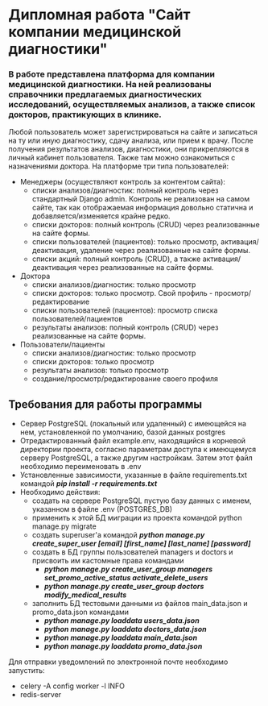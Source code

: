 # Дипломная работа "Сайт компании медицинской диагностики"

### В работе представлена платформа для компании медицинской диагностики. На ней реализованы справочники предлагаемых диагностических исследований, осуществляемых анализов, а также список докторов, практикующих в клинике.
Любой пользователь может зарегистрироваться на сайте и записаться на ту или иную диагностику, сдачу анализа, или прием к врачу. После получения результатов анализов, диагностики, они прикрепляются в личный кабинет пользователя. Также там можно ознакомиться с назначениями доктора.
На платформе три типа пользователей:
- Менеджеры (осуществляют контроль за контентом сайта):
  - списки анализов/диагностик: полный контроль через стандартный Django admin. Контроль не реализован на самом сайте, так как отображаемая информация довольно статична и добавляется/изменяется крайне редко.
  - списки докторов: полный контроль (CRUD) через реализованные на сайте формы.
  - списки пользователей (пациентов): только просмотр, активация/деактивация, удаление через реализованные на сайте формы.
  - списки акций: полный контроль (CRUD), а также активация/деактивация через реализованные на сайте формы.
- Доктора
  - списки анализов/диагностик: только просмотр
  - списки докторов: только просмотр. Свой профиль - просмотр/редактирование
  - списки пользователей (пациентов): просмотр списка пользователей/пациентов
  - результаты анализов: полный контроль (CRUD) через реализованные на сайте формы.
- Пользователи/пациенты
  - списки анализов/диагностик: только просмотр
  - списки докторов: только просмотр
  - результаты анализов: только просмотр
  - создание/просмотр/редактирование своего профиля

## Требования для работы программы
- Сервер PostgreSQL (локальный или удаленный) с имеющейся на нем, установленной по умолчанию, базой данных postgres
- Отредактированный файл example.env, находящийся в корневой директории проекта, согласно параметрам доступа к
имеющемуся серверу PostgreSQL, а также другим настройкам. Затем этот файл необходимо переименовать в .env
- Установленные зависимости, указанные в файле requirements.txt командой ***pip install -r requirements.txt***
- Необходимо действия:
  - создать на сервере PostgreSQL пустую базу данных с именем, указанном в файле .env (POSTGRES_DB)
  - применить к этой БД миграции из проекта командой python manage.py migrate
  - создать superuser'а командой ***python manage.py create_super_user [email] [first_name] [last_name] [password]***
  - создать в БД группы пользователей managers и doctors и присвоить им кастомные права командами
    - ***python manage.py create_user_group managers set_promo_active_status activate_delete_users*** 
    - ***python manage.py create_user_group doctors modify_medical_results***
  - заполнить БД тестовыми данными из файлов main_data.json и promo_data.json командами
    - ***python manage.py loaddata users_data.json***
    - ***python manage.py loaddata doctors_data.json***
    - ***python manage.py loaddata main_data.json***
    - ***python manage.py loaddata promo_data.json*** 

Для отправки уведомлений по электронной почте необходимо запустить:
- celery -A config worker -l INFO
- redis-server
